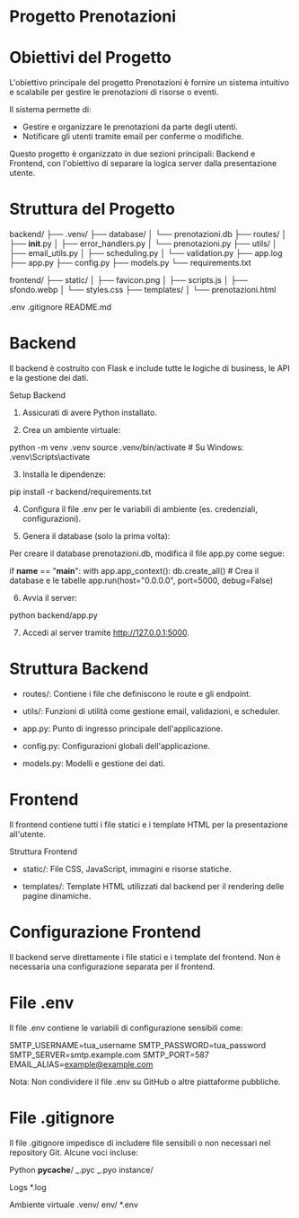 # Progetto Prenotazioni

# Obiettivi del Progetto

L'obiettivo principale del progetto Prenotazioni è fornire un sistema intuitivo e scalabile per gestire le prenotazioni di risorse o eventi.

Il sistema permette di:

- Gestire e organizzare le prenotazioni da parte degli utenti.
- Notificare gli utenti tramite email per conferme o modifiche.

Questo progetto è organizzato in due sezioni principali: Backend e Frontend, con l'obiettivo di separare la logica server dalla presentazione utente.

# Struttura del Progetto

backend/
├── .venv/
├── database/
│ └── prenotazioni.db
├── routes/
│ ├── **init**.py
│ ├── error_handlers.py
│ └── prenotazioni.py
├── utils/
│ ├── email_utils.py
│ ├── scheduling.py
│ └── validation.py
├── app.log
├── app.py
├── config.py
├── models.py
└── requirements.txt

frontend/
├── static/
│ ├── favicon.png
│ ├── scripts.js
│ ├── sfondo.webp
│ └── styles.css
├── templates/
│ └── prenotazioni.html

.env
.gitignore
README.md

# Backend

Il backend è costruito con Flask e include tutte le logiche di business, le API e la gestione dei dati.

Setup Backend

1. Assicurati di avere Python installato.

2. Crea un ambiente virtuale:

python -m venv .venv
source .venv/bin/activate # Su Windows: .venv\Scripts\activate

3. Installa le dipendenze:

pip install -r backend/requirements.txt

4. Configura il file .env per le variabili di ambiente (es. credenziali,
   configurazioni).

5. Genera il database (solo la prima volta):

Per creare il database prenotazioni.db, modifica il file app.py come segue:

if **name** == "**main**":
with app.app_context():
db.create_all() # Crea il database e le tabelle
app.run(host="0.0.0.0", port=5000, debug=False)

6. Avvia il server:

python backend/app.py

7. Accedi al server tramite http://127.0.0.1:5000.

# Struttura Backend

- routes/: Contiene i file che definiscono le route e gli endpoint.

- utils/: Funzioni di utilità come gestione email, validazioni, e scheduler.

- app.py: Punto di ingresso principale dell'applicazione.

- config.py: Configurazioni globali dell'applicazione.

- models.py: Modelli e gestione dei dati.

# Frontend

Il frontend contiene tutti i file statici e i template HTML per la presentazione all'utente.

Struttura Frontend

- static/: File CSS, JavaScript, immagini e risorse statiche.

- templates/: Template HTML utilizzati dal backend per il rendering delle pagine dinamiche.

# Configurazione Frontend

Il backend serve direttamente i file statici e i template del frontend.
Non è necessaria una configurazione separata per il frontend.

# File .env

Il file .env contiene le variabili di configurazione sensibili come:

SMTP_USERNAME=tua_username
SMTP_PASSWORD=tua_password
SMTP_SERVER=smtp.example.com
SMTP_PORT=587
EMAIL_ALIAS=example@example.com

Nota: Non condividere il file .env su GitHub o altre piattaforme pubbliche.

# File .gitignore

Il file .gitignore impedisce di includere file sensibili o non necessari nel repository Git.
Alcune voci incluse:

Python
**pycache**/
_.pyc
_.pyo
instance/

Logs
\*.log

Ambiente virtuale
.venv/
env/
\*.env
